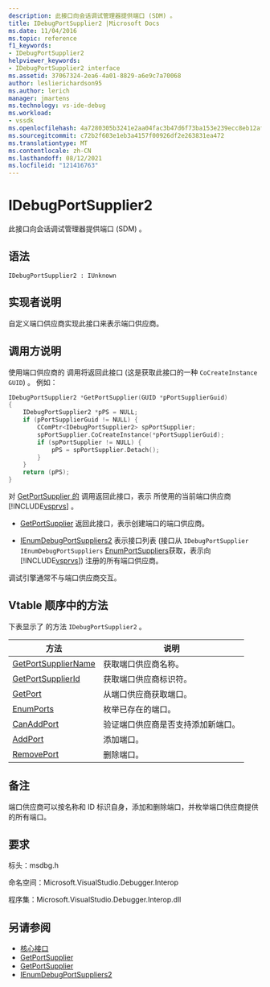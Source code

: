```yaml
---
description: 此接口向会话调试管理器提供端口 (SDM) 。
title: IDebugPortSupplier2 |Microsoft Docs
ms.date: 11/04/2016
ms.topic: reference
f1_keywords:
- IDebugPortSupplier2
helpviewer_keywords:
- IDebugPortSupplier2 interface
ms.assetid: 37067324-2ea6-4a01-8829-a6e9c7a70068
author: leslierichardson95
ms.author: lerich
manager: jmartens
ms.technology: vs-ide-debug
ms.workload:
- vssdk
ms.openlocfilehash: 4a7280305b3241e2aa04fac3b47d6f73ba153e239ecc8eb12af94d3bdf7f196b
ms.sourcegitcommit: c72b2f603e1eb3a4157f00926df2e263831ea472
ms.translationtype: MT
ms.contentlocale: zh-CN
ms.lasthandoff: 08/12/2021
ms.locfileid: "121416763"
---
```

# <a name="idebugportsupplier2"></a>IDebugPortSupplier2
此接口向会话调试管理器提供端口 (SDM) 。

## <a name="syntax"></a>语法

```
IDebugPortSupplier2 : IUnknown
```

## <a name="notes-for-implementers"></a>实现者说明
自定义端口供应商实现此接口来表示端口供应商。

## <a name="notes-for-callers"></a>调用方说明
使用端口供应商的 调用将返回此接口 (这是获取此接口的一种 `CoCreateInstance` `GUID`) 。 例如：

```cpp
IDebugPortSupplier2 *GetPortSupplier(GUID *pPortSupplierGuid)
{
    IDebugPortSupplier2 *pPS = NULL;
    if (pPortSupplierGuid != NULL) {
        CComPtr<IDebugPortSupplier2> spPortSupplier;
        spPortSupplier.CoCreateInstance(*pPortSupplierGuid);
        if (spPortSupplier != NULL) {
            pPS = spPortSupplier.Detach();
        }
    }
    return (pPS);
}
```

对 [GetPortSupplier 的](../../../extensibility/debugger/reference/idebugcoreserver2-getportsupplier.md) 调用返回此接口，表示 所使用的当前端口供应商 [!INCLUDE[vsprvs](../../../code-quality/includes/vsprvs_md.md)] 。

- [GetPortSupplier](../../../extensibility/debugger/reference/idebugport2-getportsupplier.md) 返回此接口，表示创建端口的端口供应商。

- [IEnumDebugPortSuppliers2](../../../extensibility/debugger/reference/ienumdebugportsuppliers2.md) 表示接口列表 (接口从 `IDebugPortSupplier` `IEnumDebugPortSuppliers` [EnumPortSuppliers](../../../extensibility/debugger/reference/idebugcoreserver2-enumportsuppliers.md)获取，表示向 [!INCLUDE[vsprvs](../../../code-quality/includes/vsprvs_md.md)]) 注册的所有端口供应商。

调试引擎通常不与端口供应商交互。

## <a name="methods-in-vtable-order"></a>Vtable 顺序中的方法
下表显示了 的方法 `IDebugPortSupplier2` 。

|方法|说明|
|------------|-----------------|
|[GetPortSupplierName](../../../extensibility/debugger/reference/idebugportsupplier2-getportsuppliername.md)|获取端口供应商名称。|
|[GetPortSupplierId](../../../extensibility/debugger/reference/idebugportsupplier2-getportsupplierid.md)|获取端口供应商标识符。|
|[GetPort](../../../extensibility/debugger/reference/idebugportsupplier2-getport.md)|从端口供应商获取端口。|
|[EnumPorts](../../../extensibility/debugger/reference/idebugportsupplier2-enumports.md)|枚举已存在的端口。|
|[CanAddPort](../../../extensibility/debugger/reference/idebugportsupplier2-canaddport.md)|验证端口供应商是否支持添加新端口。|
|[AddPort](../../../extensibility/debugger/reference/idebugportsupplier2-addport.md)|添加端口。|
|[RemovePort](../../../extensibility/debugger/reference/idebugportsupplier2-removeport.md)|删除端口。|

## <a name="remarks"></a>备注
端口供应商可以按名称和 ID 标识自身，添加和删除端口，并枚举端口供应商提供的所有端口。

## <a name="requirements"></a>要求
标头：msdbg.h

命名空间：Microsoft.VisualStudio.Debugger.Interop

程序集：Microsoft.VisualStudio.Debugger.Interop.dll

## <a name="see-also"></a>另请参阅
- [核心接口](../../../extensibility/debugger/reference/core-interfaces.md)
- [GetPortSupplier](../../../extensibility/debugger/reference/idebugport2-getportsupplier.md)
- [GetPortSupplier](../../../extensibility/debugger/reference/idebugcoreserver2-getportsupplier.md)
- [IEnumDebugPortSuppliers2](../../../extensibility/debugger/reference/ienumdebugportsuppliers2.md)
